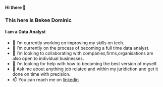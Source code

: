 #### Hi there 👋
### This here is Bekee Dominic
#### I am a Data Analyst


- 🔭 I’m currently working on improving my skills on tech.
- 🌱 I’m currently on the process of becoming a full time data analyst.
- 👯 I’m looking to collaborating with companies,firms,organisations am also open to individual businesses.
- 🤔 I’m looking for help with how to becoming the best version of myself.
- 💬 Ask me about anything job related and within my juridiction and get it done on time with precision.
- 📫 You can reach me on [linkedin](www.linkedin.com/in/bekee-dominic-17543725a)
